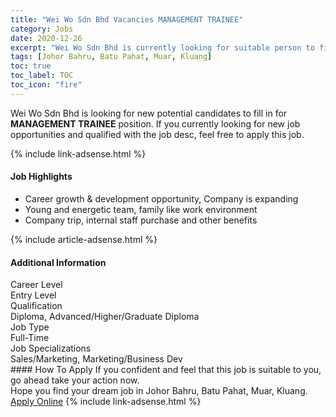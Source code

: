 ```yaml
---
title: "Wei Wo Sdn Bhd Vacancies MANAGEMENT TRAINEE" 
category: Jobs 
date: 2020-12-26 
excerpt: "Wei Wo Sdn Bhd is currently looking for suitable person to fill in the MANAGEMENT TRAINEE which positioned at Johor Bahru, Batu Pahat, Muar, Kluang" 
tags: [Johor Bahru, Batu Pahat, Muar, Kluang] 
toc: true 
toc_label: TOC 
toc_icon: "fire" 
--- 
```


<p>Wei Wo Sdn Bhd is looking for new potential candidates to fill in for <b>MANAGEMENT TRAINEE</b> position. If you currently looking for new job opportunities and qualified with the job desc, feel free to apply this job.
</p>{% include link-adsense.html %} 
<div><div><div><h4>Job Highlights</h4></div></div><div><ul><li><div><div><div><div></div></div></div><div><span>Career growth &amp; development opportunity, Company is expanding</span></div></div></li><li><div><div><div><div></div></div></div><div><span>Young and energetic team, family like work environment</span></div></div></li><li><div><div><div><div></div></div></div><div><span>Company trip, internal staff purchase and other benefits</span></div></div></li></ul></div></div> 
{% include article-adsense.html %} 
<div><div><div><h4>Additional Information</h4></div></div><div><div><div><div><div><div><div><div><span>Career Level</span></div></div><div><span>Entry Level</span></div></div></div></div><div><div><div><div><div><span>Qualification</span></div></div><div><span>Diploma, Advanced/Higher/Graduate Diploma</span></div></div></div></div><div><div><div><div><div><span>Job Type</span></div></div><div><span>Full-Time</span></div></div></div></div><div><div><div><div><div><span>Job Specializations</span></div></div><div><span>Sales/Marketing, Marketing/Business Dev</span></div></div></div></div></div></div></div></div> 
#### How To Apply 
If you confident and feel that this job is suitable to you, go ahead take your action now. <br/> 
Hope you find your dream job in Johor Bahru, Batu Pahat, Muar, Kluang. <br/> 
<a href="https://www.jobstreet.com.my/en/job/management-trainee-4451232?jobId=jobstreet-my-job-4451232&sectionRank=17&token=0~93fb1e9f-54cb-45e2-9226-02f4569c0423&fr=SRP%20View%20In%20New%20Ta" class="btn btn--info" target="_blank" rel="nofollow noopenner">Apply Online</a> 
{% include link-adsense.html %} 